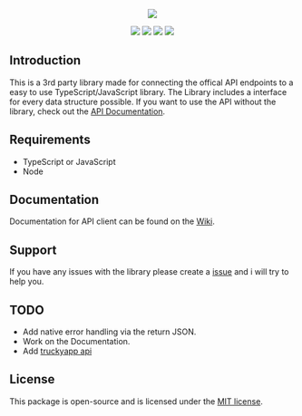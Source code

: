 <p align="center"><img src="https://camo.githubusercontent.com/7990b7910ff6483220b080fef28e6f7f07adda3f/68747470733a2f2f747275636b6572736d702e636f6d2f6173736574732f696d672f747275636b6572736d702d6c6f676f2d736d2e706e67"/></p>
<p align="center"><img src="https://img.shields.io/npm/v/truckersmp?style=flat-square"> <img src="https://img.shields.io/github/last-commit/iraizo/truckersmp.ts?style=flat-square"> <img src="https://img.shields.io/github/languages/top/iraizo/truckersmp.ts?style=flat-square"> <img src="https://img.shields.io/npm/l/truckersmp?style=flat-square"></p>

## Introduction
This is a 3rd party library made for connecting the offical API endpoints to a easy to use TypeScript/JavaScript library.
The Library includes a interface for every data structure possible.
If you want to use the API without the library, check out the <a href="https://stats.truckersmp.com/api">API Documentation</a>.

## Requirements
- TypeScript or JavaScript
- Node

## Documentation
Documentation for API client can be found on the <a href="https://github.com/iraizo/truckersmp.ts/wiki">Wiki</a>.

## Support
If you have any issues with the library please create a <a href="https://github.com/iraizo/truckersmp.ts/issues">issue</a> and i will try to help you.

## TODO
- Add native error handling via the return JSON.
- Work on the Documentation.
- Add <a href="https://api.truckyapp.com/docs/">truckyapp api</a>
## License
This package is open-source and is licensed under the <a href="https://github.com/iraizo/truckersmp.ts/blob/master/LICENSE.md">MIT license</a>.
